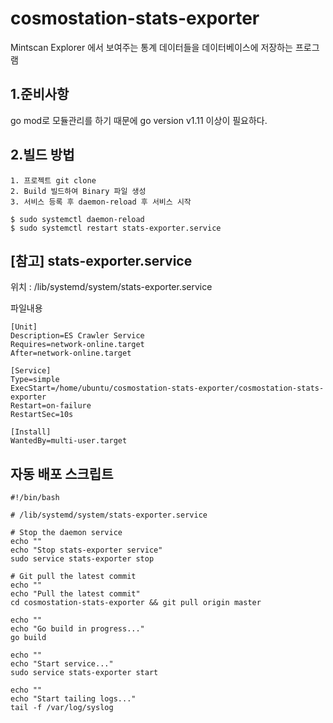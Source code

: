 # cosmostation-stats-exporter

Mintscan Explorer 에서 보여주는 통계 데이터들을 데이터베이스에 저장하는 프로그램


## 1.준비사항

go mod로 모듈관리를 하기 때문에 go version v1.11 이상이 필요하다.

## 2.빌드 방법
```
1. 프로젝트 git clone
2. Build 빌드하여 Binary 파일 생성
3. 서비스 등록 후 daemon-reload 후 서비스 시작

$ sudo systemctl daemon-reload
$ sudo systemctl restart stats-exporter.service
```


## [참고] stats-exporter.service
위치 : /lib/systemd/system/stats-exporter.service

파일내용
```
[Unit]
Description=ES Crawler Service
Requires=network-online.target
After=network-online.target

[Service]
Type=simple
ExecStart=/home/ubuntu/cosmostation-stats-exporter/cosmostation-stats-exporter
Restart=on-failure
RestartSec=10s

[Install]
WantedBy=multi-user.target
```

## 자동 배포 스크립트

```
#!/bin/bash

# /lib/systemd/system/stats-exporter.service

# Stop the daemon service
echo ""
echo "Stop stats-exporter service"
sudo service stats-exporter stop

# Git pull the latest commit
echo ""
echo "Pull the latest commit"
cd cosmostation-stats-exporter && git pull origin master

echo ""
echo "Go build in progress..."
go build

echo ""
echo "Start service..."
sudo service stats-exporter start

echo ""
echo "Start tailing logs..."
tail -f /var/log/syslog
```